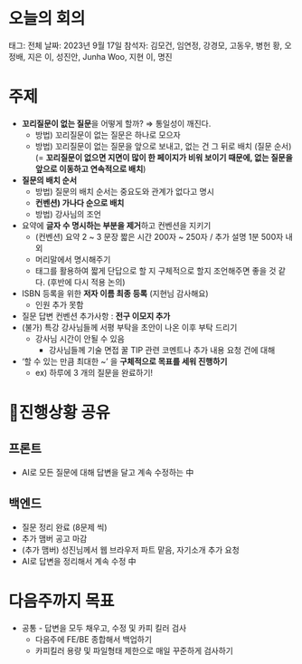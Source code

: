 # 오늘의 회의

태그: 전체
날짜: 2023년 9월 17일
참석자: 김모건, 임연정, 강경모, 고동우, 병헌 황, 오정배, 지은 이, 성진안, Junha Woo, 지현 이, 명진

# 주제

- **꼬리질문이 없는 질문**을 어떻게 할까? ⇒ 통일성이 깨진다.
    - 방법) 꼬리질문이 없는 질문은 하나로 모으자
    - 방법) 꼬리질문이 없는 질문을 앞으로 보내고, 없는 건 그 뒤로 배치 (질문 순서)
    (= **꼬리질문이 없으면 지면이 많이 한 페이지가 비워 보이기 때문에, 없는 질문을 앞으로 이동하고 연속적으로 배치**)
- **질문의 배치 순서**
    - 방법) 질문의 배치 순서는 중요도와 관계가 없다고 명시
    - **컨벤션) 가나다 순으로 배치**
    - 방법) 강사님의 조언
- 요약에 **글자 수 명시하는 부분을 제거**하고 컨벤션을 지키기
    - (컨벤션) 요약 2 ~ 3 문장 짧은 시간 200자 ~ 250자 / 추가 설명 1분 500자 내외
    - 머리말에서 명시해주기
    - 태그를 활용하여 짧게 단답으로 할 지 구체적으로 할지 조언해주면 좋을 것 같다. (후반에 다시 적용 논의)
- ISBN 등록을 위한 **저자 이름 최종 등록** (지현님 감사해요)
    - 인원 추가 못함
- 질문 답변 컨벤션 추가사항 : **전구 이모지 추가**
- (불가) 특강 강사님들께 서평 부탁을 초안이 나온 이후 부탁 드리기
    - 강사님 시간이 안될 수 있음
        - 강사님들께 기술 면접 꿀 TIP 관련 코멘트나 추가 내용 요청 건에 대해
- ‘할 수 있는 만큼 최대한 ~’ 을 **구체적으로 목표를 세워 진행하기**
    - ex) 하루에 3 개의 질문을 완료하기!

# 🔔진행상황 공유

## 프론트

- AI로 모든 질문에 대해 답변을 달고 계속 수정하는 中

## 백엔드

- 질문 정리 완료 (8문제 씩)
- 추가 맴버 공고 마감
- (추가 맴버) 성진님께서 웹 브라우저 파트 맡음, 자기소개 추가 요청
- AI로 답변을 정리해서 계속 수정 中

# 다음주까지 목표

- 공통 - 답변을 모두 채우고, 수정 및 카피 킬러 검사
    - 다음주에 FE/BE 종합해서 백업하기
    - 카피킬러 용량 및 파일형태 제한으로 매일 꾸준하게 검사하기